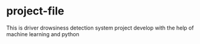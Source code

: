 # project-file
This is driver drowsiness detection system project develop with the help of machine learning and python

